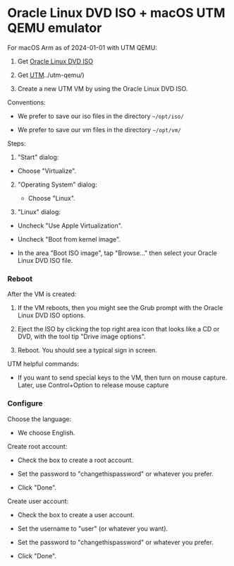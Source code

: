 # Oracle Linux DVD ISO + macOS UTM QEMU emulator

For macOS Arm as of 2024-01-01 with UTM QEMU:

1. Get [Oracle Linux DVD ISO](../oracle-linux-dvd-iso/)

2. Get [UTM]()../utm-qemu/)

3. Create a new UTM VM by using the Oracle Linux DVD ISO.

Conventions:

* We prefer to save our iso files in the directory `~/opt/iso/`
  
* We prefer to save our vm files in the directory `~/opt/vm/`

Steps:

1. "Start" dialog:

  * Choose "Virtualize".

2. "Operating System" dialog: 

   * Choose "Linux".

3. "Linux" dialog:

  * Uncheck "Use Apple Virtualization". 
  
  * Uncheck "Boot from kernel image". 
  
  * In the area "Boot ISO image", tap "Browse..." then select your Oracle Linux DVD ISO file.


### Reboot

After the VM is created:

1. If the VM reboots, then you might see the Grub prompt with the Oracle Linux DVD ISO options.

2. Eject the ISO by clicking the top right area icon that looks like a CD or DVD, with the tool tip "Drive image options".

3. Reboot. You should see a typical sign in screen.

UTM helpful commands:

* If you want to send special keys to the VM, then turn on mouse capture. Later, use Control+Option to release mouse capture


### Configure

Choose the language:

* We choose English.

Create root account:

* Check the box to create a root account. 

* Set the password to "changethispassword" or whatever you prefer.

* Click "Done".

Create user account:

* Check the box to create a user account. 

* Set the username to "user" (or whatever you want). 

* Set the password to "changethispassword" or whatever you prefer.

* Click "Done".
  